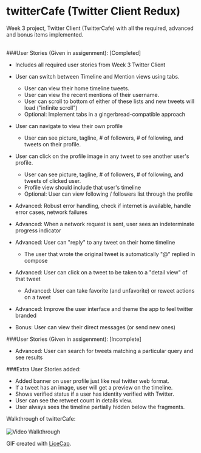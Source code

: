 twitterCafe (Twitter Client Redux) <br>
========================

Week 3 project, Twitter Client (TwitterCafe) with all the required, advanced and bonus items implemented. <br> <br>

###User Stories (Given in assigenment): [Completed]

 - Includes all required user stories from Week 3 Twitter Client
 - User can switch between Timeline and Mention views using tabs.
   - User can view their home timeline tweets.
   - User can view the recent mentions of their username.
   - User can scroll to bottom of either of these lists and new tweets will load ("infinite scroll")
   - Optional: Implement tabs in a gingerbread-compatible approach
 - User can navigate to view their own profile
   - User can see picture, tagline, # of followers, # of following, and tweets on their profile.
 - User can click on the profile image in any tweet to see another user's profile.
   - User can see picture, tagline, # of followers, # of following, and tweets of clicked user.
   - Profile view should include that user's timeline
   - Optional: User can view following / followers list through the profile

 - Advanced: Robust error handling, check if internet is available, handle error cases, network failures
 - Advanced: When a network request is sent, user sees an indeterminate progress indicator
 - Advanced: User can "reply" to any tweet on their home timeline
   - The user that wrote the original tweet is automatically "@" replied in compose
 - Advanced: User can click on a tweet to be taken to a "detail view" of that tweet
   - Advanced: User can take favorite (and unfavorite) or reweet actions on a tweet
 - Advanced: Improve the user interface and theme the app to feel twitter branded
 - Bonus: User can view their direct messages (or send new ones)

###User Stories (Given in assigenment): [Incomplete]

 - Advanced: User can search for tweets matching a particular query and see results


###Extra User Stories added:

 - Added banner on user profile just like real twitter web format.
 - If a tweet has an image, user will get a preview on the timeline.
 - Shows verified status if a user has identity verified with Twitter.
 - User can see the retweet count in details view.
 - User always sees the timeline partially hidden below the fragments.


Walkthrough of twitterCafe: <br> <br>
![Video Walkthrough](twittercafe.gif)

GIF created with [LiceCap](http://www.cockos.com/licecap/).

